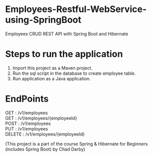 # Employees-Restful-WebService-using-SpringBoot
Employees CRUD REST API with Spring Boot and Hibernate

# Steps to run the application
1. Import this project as a Maven project.
2. Run the sql script in the database to create employee table.
3. Run application as a Java application.

# EndPoints
GET : /v1/employees <br/>
GET : /v1/employees/{employeeId} <br/>
POST : /v1/employees <br/>
PUT : /v1/employees <br/>
DELETE : /v1/employees/{employeeId} <br/>

(This project is a part of the course Spring & Hibernate for Beginners (includes Spring Boot) by Chad Darby)
